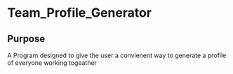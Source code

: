 # Team_Profile_Generator
## Purpose
  A Program designed to give the user a convienent way to generate a profile of everyone working togeather
  
